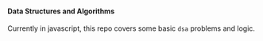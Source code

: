 #### Data Structures and Algorithms

Currently in javascript, this repo covers some basic `dsa` problems and logic.
